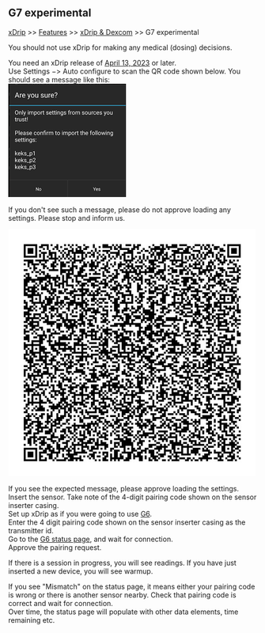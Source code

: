 ## G7 experimental
[xDrip](../../README.md) >> [Features](../Features_page.md) >> [xDrip & Dexcom](../Dexcom_page.md) >> G7 experimental  
  
You should not use xDrip for making any medical (dosing) decisions.  
  
You need an xDrip release of [April 13, 2023](https://github.com/NightscoutFoundation/xDrip/releases/tag/2023.04.13) or later.  
Use Settings &#8722;> Auto configure to scan the QR code shown below. You should see a message like this:  
![](./images/keks_QR_confirm.png)  
  
If you don't see such a message, please do not approve loading any settings.  Please stop and inform us.  
  
![](./images/G7_keks_QR.png)  
  
If you see the expected message, please approve loading the settings.  
Insert the sensor.  Take note of the 4-digit pairing code shown on the sensor inserter casing.  
Set up xDrip as if you were going to use [G6](../G6-Recommended-Settings.md).  
Enter the 4 digit pairing code shown on the sensor inserter casing as the transmitter id.  
Go to the [G6 status page](../StatusG5G6.md), and wait for connection.  
Approve the pairing request.  
  
If there is a session in progress, you will see readings.  If you have just inserted a new device, you will see warmup.  
  
If you see "Mismatch" on the status page, it means either your pairing code is wrong or there is another sensor nearby. Check that pairing code is correct and wait for connection.  
Over time, the status page will populate with other data elements, time remaining etc.  
  
